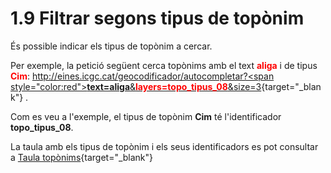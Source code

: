 # 1.9 Filtrar segons tipus de topònim
És possible indicar els tipus de topònim a cercar.

Per exemple, la petició següent cerca topònims amb el text <span style="color:red">**aliga**</span> i de tipus <span style="color:red">**Cim**</span>: [http://eines.icgc.cat/geocodificador/autocompletar?<span style="color:red">**text=aliga**</span>&<span style="color:red">**layers=topo_tipus_08**</span>&size=3](http://eines.icgc.cat/geocodificador/autocompletar?text=aliga&layers=topo_tipus_08&size=3){target="_blank"} .

Com es veu a l'exemple, el tipus de topònim **Cim** té l'identificador **topo_tipus_08**.

La taula amb els tipus de topònim i els seus identificadors es pot consultar a [Taula topònims](tipusToponims.md){target="_blank"}